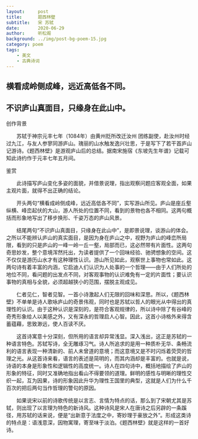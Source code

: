 ```yaml
---
layout:     post
title:      题西林壁
subtitle:   宋 苏轼
date:       2020-06-29
author:     听松阁
background: ../img/post-bg-poem-15.jpg
category: poem
tags:
    - 美文
    - 古典诗词
---
```


## 横看成岭侧成峰，远近高低各不同。
## 不识庐山真面目，只缘身在此山中。





创作背景

　　苏轼于神宗元丰七年（1084年）由黄州贬所改迁汝州 团练副使，赴汝州时经过九江，与友人参寥同游庐山。瑰丽的山水触发逸兴壮思，于是写下了若干首庐山记游诗。《题西林壁》是游观庐山后的总结。据南宋施宿《东坡先生年谱》记载可知此诗约作于元丰七年五月间。





鉴赏



　　此诗描写庐山变化多姿的面貌，并借景说理，指出观察问题应客观全面，如果主观片面，就得不出正确的结论。



　　开头两句“横看成岭侧成峰，远近高低各不同”，实写游山所见。庐山是座丘壑纵横、峰峦起伏的大山，游人所处的位置不同，看到的景物也各不相同。这两句概括而形象地写出了移步换形、千姿万态的庐山风景。



　　结尾两句“不识庐山真面目，只缘身在此山中”，是即景说理，谈游山的体会。之所以不能辨认庐山的真实面目，是因为身在庐山之中，视野为庐山的峰峦所局限，看到的只是庐山的一峰一岭一丘一壑，局部而已，这必然带有片面性。这两句奇思妙发，整个意境浑然托出，为读者提供了一个回味经验、驰骋想象的空间。这不仅仅是游历山水才有这种理性认识。游山所见如此，观察世上事物也常如此。这两句诗有着丰富的内涵，它启迪人们认识为人处事的一个哲理——由于人们所处的地位不同，看问题的出发点不同，对客观事物的认识难免有一定的片面性；要认识事物的真相与全貌，必须超越狭小的范围，摆脱主观成见。



　　仁者见仁，智者见智。一首小诗激起人们无限的回味和深思。所以，《题西林壁》不单单是诗人歌咏庐山的奇景伟观，同时也是苏轼以哲人的眼光从中得出的真理性的认识。由于这种认识是深刻的，是符合客观规律的，所以诗中除了有谷峰的奇秀形象给人以美感之外，又有深永的哲理启人心智。因此，这首小诗格外来得含蓄蕴藉，思致渺远，使人百读不厌。



　　这首诗寓意十分深刻，但所用的语言却异常浅显。深入浅出，这正是苏轼的一种语言特色。苏轼写诗，全无雕琢习气。诗人所追求的是用一种质朴无华、条畅流利的语言表现一种清新的、前人未曾道的意境；而这意境又是不时闪烁着荧荧的哲理之光。从这首诗来看，语言的表述是简明的，而其内涵却是丰富的。也就是说，诗语的本身是形象性和逻辑性的高度统一。诗人在四句诗中，概括地描绘了庐山的形象的特征，同时又准确地指出看山不得要领的道理。鲜明的感性与明晰的理性交织一起，互为因果，诗的形象因此升华为理性王国里的典型，这就是人们为什么千百次的把后两句当作哲理的警句的原因。



　　如果说宋以前的诗歌传统是以言志、言情为特点的话，那么到了宋朝尤其是苏轼，则出现了以言理为特色的新诗风。这种诗风是宋人在唐诗之后另辟的一条蹊径，用苏轼的话来说，便是“出新意于法度之中，寄妙理于豪放之外”。形成这类诗的特点是：语浅意深，因物寓理，寄至味于淡泊。《题西林壁》就是这样的一首好诗。
